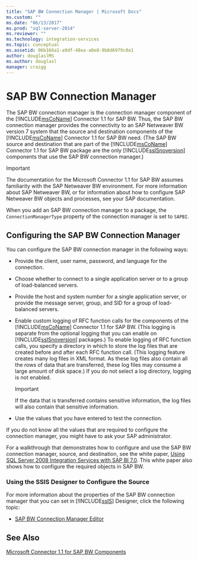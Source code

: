 ```yaml
---
title: "SAP BW Connection Manager | Microsoft Docs"
ms.custom: ""
ms.date: "06/13/2017"
ms.prod: "sql-server-2014"
ms.reviewer: ""
ms.technology: integration-services
ms.topic: conceptual
ms.assetid: 06b166a1-a9df-48ea-a0e8-9b8d6979c0a1
author: douglaslMS
ms.author: douglasl
manager: craigg
---
```

# SAP BW Connection Manager
  The SAP BW connection manager is the connection manager component of the [!INCLUDE[msCoName](../../includes/msconame-md.md)] Connector 1.1 for SAP BW. Thus, the SAP BW connection manager provides the connectivity to an SAP Netweaver BW version 7 system that the source and destination components of the [!INCLUDE[msCoName](../../includes/msconame-md.md)] Connector 1.1 for SAP BW need. (The SAP BW source and destination that are part of the [!INCLUDE[msCoName](../../includes/msconame-md.md)] Connector 1.1 for SAP BW package are the only [!INCLUDE[ssISnoversion](../../includes/ssisnoversion-md.md)] components that use the SAP BW connection manager.)  
  
> [!IMPORTANT]  
>  The documentation for the Microsoft Connector 1.1 for SAP BW assumes familiarity with the SAP Netweaver BW environment. For more information about SAP Netweaver BW, or for information about how to configure SAP Netweaver BW objects and processes, see your SAP documentation.  
  
 When you add an SAP BW connection manager to a package, the `ConnectionManagerType` property of the connection manager is set to `SAPBI`.  
  
## Configuring the SAP BW Connection Manager  
 You can configure the SAP BW connection manager in the following ways:  
  
-   Provide the client, user name, password, and language for the connection.  
  
-   Choose whether to connect to a single application server or to a group of load-balanced servers.  
  
-   Provide the host and system number for a single application server, or provide the message server, group, and SID for a group of load-balanced servers.  
  
-   Enable custom logging of RFC function calls for the components of the [!INCLUDE[msCoName](../../includes/msconame-md.md)] Connector 1.1 for SAP BW. (This logging is separate from the optional logging that you can enable on [!INCLUDE[ssISnoversion](../../includes/ssisnoversion-md.md)] packages.) To enable logging of RFC function calls, you specify a directory in which to store the log files that are created before and after each RFC function call. (This logging feature creates many log files in XML format. As these log files also contain all the rows of data that are transferred, these log files may consume a large amount of disk space.) If you do not select a log directory, logging is not enabled.  
  
    > [!IMPORTANT]  
    >  If the data that is transferred contains sensitive information, the log files will also contain that sensitive information.  
  
-   Use the values that you have entered to test the connection.  
  
 If you do not know all the values that are required to configure the connection manager, you might have to ask your SAP administrator.  
  
 For a walkthrough that demonstrates how to configure and use the SAP BW connection manager, source, and destination, see the white paper, [Using SQL Server 2008 Integration Services with SAP BI 7.0](http://go.microsoft.com/fwlink/?LinkID=137090). This white paper also shows how to configure the required objects in SAP BW.  
  
### Using the SSIS Designer to Configure the Source  
 For more information about the properties of the SAP BW connection manager that you can set in [!INCLUDE[ssIS](../../includes/ssis-md.md)] Designer, click the following topic:  
  
-   [SAP BW Connection Manager Editor](../sap-bw-connection-manager-editor.md)  
  
## See Also  
 [Microsoft Connector 1.1 for SAP BW Components](../microsoft-connector-for-sap-bw-components.md)  
  
  
